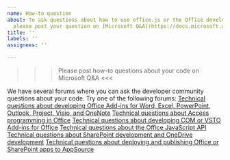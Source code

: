 ```yaml
---
name: How-to question
about: To ask questions about how to use office.js or the Office developer platform,
  please post your question on [Microsoft Q&A](https://docs.microsoft.com/en-us/answers/topics/office-js-dev.html).
title: ''
labels: ''
assignees: ''

---
```


>>> Please post how-to questions about your code on Microsoft Q&A <<<

We have several forums where you can ask the developer community questions about your code. Try one of the following forums:
[Technical questions about developing Office Add-ins for Word, Excel, PowerPoint, Outlook, Project, Visio, and OneNote](https://docs.microsoft.com/en-us/answers/topics/office-addins-dev.html)
[Technical questions about Access programming in Office](https://docs.microsoft.com/en-us/answers/topics/office-access-dev.html)
[Technical questions about developing COM or VSTO Add-ins for Office](https://docs.microsoft.com/en-us/answers/topics/office-vsto-com-dev.html)
[Technical questions about the Office JavaScript API](https://docs.microsoft.com/en-us/answers/topics/office-js-dev.html)
[Technical questions about SharePoint development and OneDrive development](https://docs.microsoft.com/en-us/answers/topics/sharepoint-dev.html)
[Technical questions about deploying and publishing Office or SharePoint apps to AppSource](https://docs.microsoft.com/en-us/answers/topics/microsoft-365-apps-publishing-dev.html)

